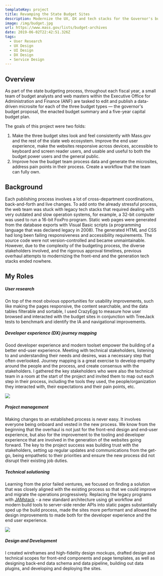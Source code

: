 ```yaml
---
templateKey: project
title: Revamping the State Budget Sites
description: Modernize the UX, DX and tech stacks for the Governor's budget sites
image: /img/budget.jpg
url: https://www.mass.gov/lists/budget-archives
date: 2019-06-02T22:42:51.326Z
tags:
  - User Research
  - UX Design
  - UI Design
  - DX Design
  - Service Design
---
```

## Overview

As part of the state budgeting process, throughout each fiscal year, a small team of budget analysts and web masters within the Executive Office for Administration and Finance (ANF) are tasked to edit and publish a data-driven microsite for each of the three budget types — the governor's budget proposal, the enacted budget summary and a five-year capital budget plan. 

The goals of this project were two folds:

1. Make the three budget sites look and feel consistently with Mass.gov and the rest of the state web ecosystem. Improve the end user experience, make the websites responsive across devices, accessible to keyboard and screen reader users, and usable and useful to both the budget power users and the general public.
2. Improve how the budget team process data and generate the microsites, address pain points in their process. Create a workflow that the team can fully own.

<lightbox col='3'>
    <rehype-image src="budget-2018.png" caption="Before: screenshot of the FY2018 Governor's budget recommendation homepage"></rehype-image>
    <rehype-image src="budget-2020.png" caption="After: screenshot of the FY2020 Governor's budget recommendation homepage"></rehype-image>
</lightbox>

## Background

Each publishing process involves a lot of cross-department coordinations, back-and-forth and live changes. To add onto the already stressful process, the web team was stuck with legacy tech stacks that required dealing with very outdated and slow operation systems, for example, a 32-bit computer was used to run a 16-bit FoxPro program. Static web pages were generated from the database exports with Visual Basic scripts (a programming language that was declared legacy in 2008). The generated HTML and CSS had long been failing responsiveness and accessibility requirements. The source code were not version-controlled and became unmaintainable. However, due to the complexity of the budgeting process, the diverse stakeholders involved, and the rigorous approval timelines, previous overhaul attempts to modernizing the front-end and the generation tech stacks ended nowhere.

## My Roles

##### User research

On top of the most obvious opportunities for usability improvements, such like making the pages responsive, the content searchable, and the data tables filterable and sortable, I used CrazyEgg to measure how user browsed and interacted with the budget sites in conjunction with TreeJack tests to benchmark and identify the IA and navigational improvements. 

<lightbox col='3'>
    <rehype-image src="budget-research-treejack.png" text="text"></rehype-image>
    <rehype-image src="budget-research-treejack2.png" text="text"></rehype-image>
</lightbox>

##### Developer experience (DX) journey mapping

Good developer experience and modern toolset empower the building of a better end-user experience. Meeting with technical stakeholders, listening to and understanding their needs and desires, was a necessary step that often overlooked. Journey mapping is a great exercise to develop empathy around the people and the process, and create consensus with the stakeholders. I gathered the key stakeholders who were also the technical team in a room at the start of the project and invited them to map out each step in their process, including the tools they used, the people/organization they interacted with, their expectations and their pain points, etc. 

![](/img/budget-service-mapping.png)

##### Project management

Making changes to an established process is never easy. It involves everyone being onboard and vested in the new process. We know from the beginning that the overhaul is not just for the front-end design and end-user experience, but also for the improvement to the tooling and developer experience that are involved in the generation of the websites going forward. The key to the project success was building trust with the stakeholders, setting up regular updates and communications from the get-go, being empathetic to their priorities and ensure the new process did not disrupt their existing job duties. 

##### Technical solutioning

Learning from the prior failed ventures, we focused on finding a solution that was closely aligned with the existing process so that we could improve and migrate the operations progressively. 
Replacing the legacy programs with [JAMstack](https://jamstack.org/what-is-jamstack/) - a new standard architecture using git workflow and modern build tools to server-side render APIs into static pages substantially sped up the build process, made the sites more performant and allowed the design improvements to made both for the developer experience and the end user experience.

![](/img/budget-infrastructure.png)

##### Design and Development

I created wireframes and high-fidelity design mockups, drafted design and technical scopes for front-end components and page templates, as well as designing back-end data schema and data pipeline, building out data plugins, and developing and deploying the sites.